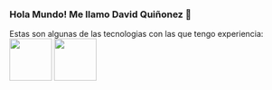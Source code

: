 ### Hola Mundo! Me llamo David Quiñonez 👋

Estas son algunas de las tecnologias con las que tengo experiencia:
<br>
<img width="75" src="https://upload.wikimedia.org/wikipedia/commons/thumb/d/d9/Node.js_logo.svg/1200px-Node.js_logo.svg.png">
<img width="75" src="https://logos-download.com/wp-content/uploads/2016/09/React_logo_wordmark.png">
<!--
**DQuinonezDev/DQuinonezDev** is a ✨ _special_ ✨ repository because its `README.md` (this file) appears on your GitHub profile.

Here are some ideas to get you started:

- 🔭 I’m currently working on ...
- 🌱 I’m currently learning ...
- 👯 I’m looking to collaborate on ...
- 🤔 I’m looking for help with ...
- 💬 Ask me about ...
- 📫 How to reach me: ...
- 😄 Pronouns: ...d
- ⚡ Fun fact: ...
-->

